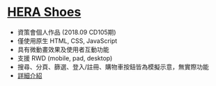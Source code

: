 [HERA Shoes](https://kyotenkacat.github.io/HERA-Shoes/)
===
- 資策會個人作品 (2018.09 CD105期)
- 僅使用原生 HTML, CSS, JavaScript
- 具有微動畫效果及使用者互動功能
- 支援 RWD (mobile, pad, desktop)
- 搜尋、分頁、篩選、登入/註冊、購物車按鈕皆為模擬示意，無實際功能
- [詳細介紹](https://drive.google.com/file/d/10Z716ZvUF1-9byirf9jfVfRETRtjL9yQ/view?usp=sharing)
